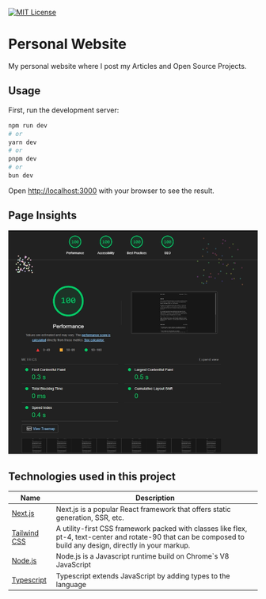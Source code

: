 [![MIT License](https://img.shields.io/badge/License-MIT-green.svg)](https://choosealicense.com/licenses/mit/) 

# Personal Website
My personal website where I post my Articles and Open Source Projects.

## Usage

First, run the development server:

```bash
npm run dev
# or
yarn dev
# or
pnpm dev
# or
bun dev
```

Open [http://localhost:3000](http://localhost:3000) with your browser to see the result.

## Page Insights

![Page Insights](./docs/page-insights.jpg)

## Technologies used in this project

| Name                | Description                                                                                                                        |
|---------------------|------------------------------------------------------------------------------------------------------------------------------------|
| [Next.js](https://nextjs.org/)                                        | Next.js is a popular React framework that offers static generation, SSR, etc.    |
| [Tailwind CSS](https://tailwindcss.com/)                              | A utility-first CSS framework packed with classes like flex, pt-4, text-center and rotate-90 that can be composed to build any design, directly in your markup.  |
| [Node.js](https://nodejs.org/en)                                      | Node.js is a Javascript runtime build on Chrome`s V8 JavaScript                  |
| [Typescript](https://www.typescriptlang.org)                          | Typescript extends JavaScript by adding types to the language                    |
